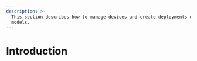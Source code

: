 ```yaml
---
description: >-
  This section describes how to manage devices and create deployments of trained
  models.
---
```


# Introduction

